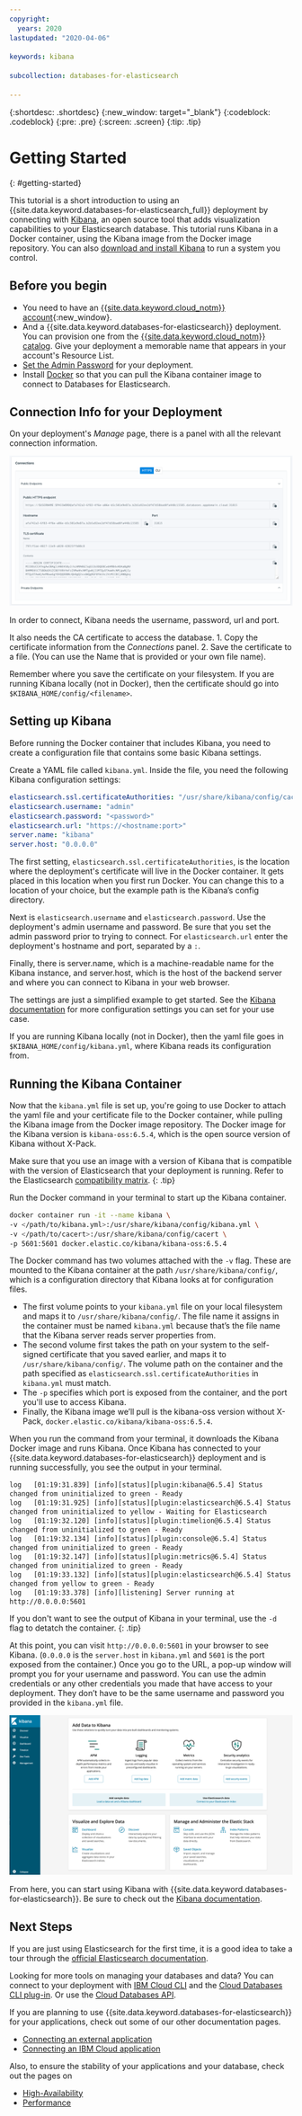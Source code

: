 ```yaml
---
copyright:
  years: 2020
lastupdated: "2020-04-06"

keywords: kibana

subcollection: databases-for-elasticsearch

---
```


{:shortdesc: .shortdesc}
{:new_window: target="_blank"}
{:codeblock: .codeblock}
{:pre: .pre}
{:screen: .screen}
{:tip: .tip}


# Getting Started
{: #getting-started}

This tutorial is a short introduction to using an {{site.data.keyword.databases-for-elasticsearch_full}} deployment by connecting with [Kibana](https://www.elastic.co/guide/en/kibana/current/index.html), an open source tool that adds visualization capabilities to your Elasticsearch database. This tutorial runs Kibana in a Docker container, using the Kibana image from the Docker image repository. You can also [download and install Kibana](https://www.elastic.co/guide/en/kibana/current/install.html) to run a system you control. 

## Before you begin

- You need to have an [{{site.data.keyword.cloud_notm}} account](https://cloud.ibm.com/registration){:new_window}.
- And a {{site.data.keyword.databases-for-elasticsearch}} deployment. You can provision one from the [{{site.data.keyword.cloud_notm}} catalog](https://cloud.ibm.com/catalog/databases-for-elasticsearch). Give your deployment a memorable name that appears in your account's Resource List.
- [Set the Admin Password](/docs/databases-for-elasticsearch?topic=databases-for-elasticsearch-admin-password) for your deployment.
- Install [Docker](https://www.docker.com/) so that you can pull the Kibana container image to connect to Databases for Elasticsearch.

## Connection Info for your Deployment

On your deployment's _Manage_ page, there is a panel with all the relevant connection information.

![Connections panel](images/getting-started-connections-panel.png)

In order to connect, Kibana needs the username, password, url and port.

It also needs the CA certificate to access the database. 
    1. Copy the certificate information from the _Connections_ panel.
    2. Save the certificate to a file. (You can use the Name that is provided or your own file name).

Remember where you save the certificate on your filesystem. If you are running Kibana locally (not in Docker), then the certificate should go into `$KIBANA_HOME/config/<filename>`.

## Setting up Kibana

Before running the Docker container that includes Kibana, you need to create a configuration file that contains some basic Kibana settings.

Create a YAML file called `kibana.yml`. Inside the file, you need the following Kibana configuration settings:
```yaml
elasticsearch.ssl.certificateAuthorities: "/usr/share/kibana/config/cacert"
elasticsearch.username: "admin"
elasticsearch.password: "<password>"
elasticsearch.url: "https://<hostname:port>"
server.name: "kibana"
server.host: "0.0.0.0"
```

The first setting, `elasticsearch.ssl.certificateAuthorities`, is the location where the deployment's certificate will live in the Docker container. It gets placed in this location when you first run Docker. You can change this to a location of your choice, but the example path is the Kibana’s config directory.

Next is `elasticsearch.username` and `elasticsearch.password`. Use the deployment's admin username and password. Be sure that you set the admin password prior to trying to connect. For `elasticsearch.url` enter the deployment's hostname and port, separated by a `:`. 

Finally, there is server.name, which is a machine-readable name for the Kibana instance, and server.host, which is the host of the backend server and where you can connect to Kibana in your web browser.

The settings are just a simplified example to get started. See the [Kibana documentation](https://www.elastic.co/guide/en/kibana/current/settings.html) for more configuration settings you can set for your use case.

If you are running Kibana locally (not in Docker), then the yaml file goes in `$KIBANA_HOME/config/kibana.yml`, where Kibana reads its configuration from.

## Running the Kibana Container

Now that the `kibana.yml` file is set up, you're going to use Docker to attach the yaml file and your certificate file to the Docker container, while pulling the Kibana image from the Docker image repository. The Docker image for the Kibana version is `kibana-oss:6.5.4`, which is the open source version of Kibana without X-Pack.

Make sure that you use an image with a version of Kibana that is compatible with the version of Elasticsearch that your deployment is running. Refer to the Elasticsearch [compatibility matrix](https://www.elastic.co/support/matrix#matrix_compatibility).
{: .tip}

Run the Docker command in your terminal to start up the Kibana container.
```bash
docker container run -it --name kibana \
-v </path/to/kibana.yml>:/usr/share/kibana/config/kibana.yml \
-v </path/to/cacert>:/usr/share/kibana/config/cacert \
-p 5601:5601 docker.elastic.co/kibana/kibana-oss:6.5.4
```

The Docker command has two volumes attached with the `-v` flag. These are mounted to the Kibana container at the path `/usr/share/kibana/config/`, which is a configuration directory that Kibana looks at for configuration files. 
- The first volume points to your `kibana.yml` file on your local filesystem and maps it to `/usr/share/kibana/config/`. The file name it assigns in the container must be named `kibana.yml` because that’s the file name that the Kibana server reads server properties from. 
- The second volume first takes the path on your system to the self-signed certificate that you saved earlier, and maps it to `/usr/share/kibana/config/`. The volume path on the container and the path specified as `elasticsearch.ssl.certificateAuthorities` in `kibana.yml` must match.
- The `-p` specifies which port is exposed from the container, and the port you'll use to access Kibana.
- Finally, the Kibana image we’ll pull is the kibana-oss version without X-Pack, `docker.elastic.co/kibana/kibana-oss:6.5.4`.

When you run the command from your terminal, it downloads the Kibana Docker image and runs Kibana. 
Once Kibana has connected to your {{site.data.keyword.databases-for-elasticsearch}} deployment and is running successfully, you see the output in your terminal.
```
log   [01:19:31.839] [info][status][plugin:kibana@6.5.4] Status changed from uninitialized to green - Ready
log   [01:19:31.925] [info][status][plugin:elasticsearch@6.5.4] Status changed from uninitialized to yellow - Waiting for Elasticsearch
log   [01:19:32.120] [info][status][plugin:timelion@6.5.4] Status changed from uninitialized to green - Ready
log   [01:19:32.134] [info][status][plugin:console@6.5.4] Status changed from uninitialized to green - Ready
log   [01:19:32.147] [info][status][plugin:metrics@6.5.4] Status changed from uninitialized to green - Ready
log   [01:19:33.132] [info][status][plugin:elasticsearch@6.5.4] Status changed from yellow to green - Ready
log   [01:19:33.378] [info][listening] Server running at http://0.0.0.0:5601
```

If you don't want to see the output of Kibana in your terminal, use the `-d` flag to detatch the container.
{: .tip}

At this point, you can visit `http://0.0.0.0:5601` in your browser to see Kibana. (`0.0.0.0` is the `server.host` in `kibana.yml` and `5601` is the port exposed from the container.) Once you go to the URL, a pop-up window will prompt you for your username and password. You can use the admin credentials or any other credentials you made that have access to your deployment. They don’t have to be the same username and password you provided in the `kibana.yml` file.

![Kibana Start Page](images/getting-started-kibana-start.png)

From here, you can start using Kibana with {{site.data.keyword.databases-for-elasticsearch}}. Be sure to check out the [Kibana documentation](https://www.elastic.co/guide/en/kibana/current/index.html).

## Next Steps

If you are just using Elasticsearch for the first time, it is a good idea to take a tour through the [official Elasticsearch documentation](https://www.elastic.co/guide/en/elasticsearch/reference/current/index.html). 

Looking for more tools on managing your databases and data? You can connect to your deployment with [IBM Cloud CLI](/docs/cli?topic=cli-install-ibmcloud-cli) and the [Cloud Databases CLI plug-in](/docs/databases-cli-plugin?topic=databases-cli-plugin-cdb-reference). Or use the [Cloud Databases API](https://cloud.ibm.com/apidocs/cloud-databases-api).

If you are planning to use {{site.data.keyword.databases-for-elasticsearch}} for your applications, check out some of our other documentation pages.
- [Connecting an external application](/docs/databases-for-elasticsearch?topic=databases-for-elasticsearch-external-app)
- [Connecting an IBM Cloud application](/docs/databases-for-elasticsearch?topic=databases-for-elasticsearch-ibmcloud-app)

Also, to ensure the stability of your applications and your database, check out the pages on 
- [High-Availability](/docs/databases-for-elasticsearch?topic=databases-for-elasticsearch-high-availability)
- [Performance](/docs/databases-for-elasticsearch?topic=databases-for-elasticsearch-performance)



